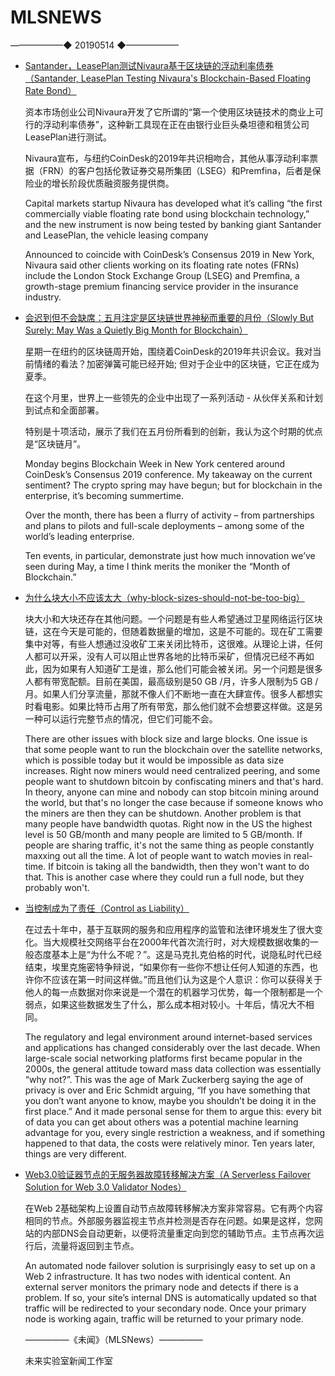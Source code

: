 # ​MLSNEWS
——————◆
20190514
◆——————
* [Santander，LeasePlan测试Nivaura基于区块链的浮动利率债券（Santander, LeasePlan Testing Nivaura's Blockchain-Based Floating Rate Bond）](https://www.coindesk.com/santander-leaseplan-testing-nivauras-blockchain-based-floating-rate-bond?ref=tokendaily)

  资本市场创业公司Nivaura开发了它所谓的“第一个使用区块链技术的商业上可行的浮动利率债券”，这种新工具现在正在由银行业巨头桑坦德和租赁公司LeasePlan进行测试。

  Nivaura宣布，与纽约CoinDesk的2019年共识相吻合，其他从事浮动利率票据（FRN）的客户包括伦敦证券交易所集团（LSEG）和Premfina，后者是保险业的增长阶段优质融资服务提供商。

  Capital markets startup Nivaura has developed what it’s calling “the first commercially viable floating rate bond using blockchain technology,” and the new instrument is now being tested by banking giant Santander and LeasePlan, the vehicle leasing company

  Announced to coincide with CoinDesk’s Consensus 2019 in New York, Nivaura said other clients working on its floating rate notes (FRNs) include the London Stock Exchange Group (LSEG) and Premfina, a growth-stage premium financing service provider in the insurance industry.
* [会迟到但不会缺席：五月注定是区块链世界神秘而重要的月份（Slowly But Surely: May Was a Quietly Big Month for Blockchain）](https://www.coindesk.com/slowly-but-surely-may-was-a-quietly-big-month-for-blockchain?ref=tokendaily)

  星期一在纽约的区块链周开始，围绕着CoinDesk的2019年共识会议。我对当前情绪的看法？加密弹簧可能已经开始; 但对于企业中的区块链，它正在成为夏季。

  在这个月里，世界上一些领先的企业中出现了一系列活动 - 从伙伴关系和计划到试点和全面部署。

  特别是十项活动，展示了我们在五月份所看到的创新，我认为这个时期的优点是“区块链月”。

  Monday begins Blockchain Week in New York centered around CoinDesk’s Consensus 2019 conference. My takeaway on the current sentiment? The crypto spring may have begun; but for blockchain in the enterprise, it’s becoming summertime.

  Over the month, there has been a flurry of activity – from partnerships and plans to pilots and full-scale deployments – among some of the world’s leading enterprise.

  Ten events, in particular, demonstrate just how much innovation we’ve seen during May, a time I think merits the moniker the “Month of Blockchain.”
* [为什么块大小不应该太大（why-block-sizes-should-not-be-too-big）](https://www.coindesk.com/slowly-but-surely-may-was-a-quietly-big-month-for-blockchain?ref=tokendaily)

  块大小和大块还存在其他问题。一个问题是有些人希望通过卫星网络运行区块链，这在今天是可能的，但随着数据量的增加，这是不可能的。现在矿工需要集中对等，有些人想通过没收矿工来关闭比特币，这很难。从理论上讲，任何人都可以开采，没有人可以阻止世界各地的比特币采矿，但情况已经不再如此，因为如果有人知道矿工是谁，那么他们可能会被关闭。另一个问题是很多人都有带宽配额。目前在美国，最高级别是50 GB /月，许多人限制为5 GB /月。如果人们分享流量，那就不像人们不断地一直在大肆宣传。很多人都想实时看电影。如果比特币占用了所有带宽，那么他们就不会想要这样做。这是另一种可以运行完整节点的情况，但它们可能不会。

  There are other issues with block size and large blocks. One issue is that some people want to run the blockchain over the satellite networks, which is possible today but it would be impossible as data size increases. Right now miners would need centralized peering, and some people want to shutdown bitcoin by confiscating miners and that's hard. In theory, anyone can mine and nobody can stop bitcoin mining around the world, but that's no longer the case because if someone knows who the miners are then they can be shutdown. Another problem is that many people have bandwidth quotas. Right now in the US the highest level is 50 GB/month and many people are limited to 5 GB/month. If people are sharing traffic, it's not the same thing as people constantly maxxing out all the time. A lot of people want to watch movies in real-time. If bitcoin is taking all the bandwidth, then they won't want to do that. This is another case where they could run a full node, but they probably won't.
* [当控制成为了责任（Control as Liability）](https://vitalik.ca/general/2019/05/09/control_as_liability.html)

  在过去十年中，基于互联网的服务和应用程序的监管和法律环境发生了很大变化。当大规模社交网络平台在2000年代首次流行时，对大规模数据收集的一般态度基本上是“为什么不呢？”。这是马克扎克伯格的时代，说隐私时代已经结束，埃里克施密特争辩说，“如果你有一些你不想让任何人知道的东西，也许你不应该在第一时间这样做。”而且他们认为这是个人意识：你可以获得关于他人的每一点数据对你来说是一个潜在的机器学习优势，每一个限制都是一个弱点，如果这些数据发生了什么，那么成本相对较小。十年后，情况大不相同。

  The regulatory and legal environment around internet-based services and applications has changed considerably over the last decade. When large-scale social networking platforms first became popular in the 2000s, the general attitude toward mass data collection was essentially “why not?”. This was the age of Mark Zuckerberg saying the age of privacy is over and Eric Schmidt arguing, “If you have something that you don’t want anyone to know, maybe you shouldn’t be doing it in the first place.” And it made personal sense for them to argue this: every bit of data you can get about others was a potential machine learning advantage for you, every single restriction a weakness, and if something happened to that data, the costs were relatively minor. Ten years later, things are very different.
* [Web3.0验证器节点的无服务器故障转移解决方案（A Serverless Failover Solution for Web 3.0 Validator Nodes）](https://hackernoon.com/a-serverless-failover-solution-for-web-3-0-validator-nodes-e26b9d24c71d?source=collection_category---4------2---------------------)

  在Web 2基础架构上设置自动节点故障转移解决方案非常容易。它有两个内容相同的节点。外部服务器监视主节点并检测是否存在问题。如果是这样，您网站的内部DNS会自动更新，以便将流量重定向到您的辅助节点。主节点再次运行后，流量将返回到主节点。

  An automated node failover solution is surprisingly easy to set up on a Web 2 infrastructure. It has two nodes with identical content. An external server monitors the primary node and detects if there is a problem. If so, your site’s internal DNS is automatically updated so that traffic will be redirected to your secondary node. Once your primary node is working again, traffic will be returned to your primary node.

  —————《未闻》（MLSNews）—————
        
  未来实验室新闻工作室
